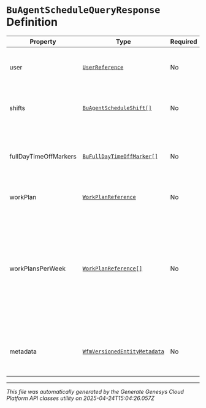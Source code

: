 # `BuAgentScheduleQueryResponse` Definition

| Property | Type | Required | Description |
|----------|------|----------|-------------|
| user | [`UserReference`](userreference-definition.md) | No | The user to whom this agent schedule applies |
| shifts | [`BuAgentScheduleShift[]`](buagentscheduleshift-definition.md) | No | The shift definitions for this agent schedule |
| fullDayTimeOffMarkers | [`BuFullDayTimeOffMarker[]`](bufulldaytimeoffmarker-definition.md) | No | Full day time off markers which apply to this agent schedule |
| workPlan | [`WorkPlanReference`](workplanreference-definition.md) | No | The work plan for this user |
| workPlansPerWeek | [`WorkPlanReference[]`](workplanreference-definition.md) | No | The work plans per week for this user from the work plan rotation. Null values in the list denotes that user is not part of any work plan for that week |
| metadata | [`WfmVersionedEntityMetadata`](wfmversionedentitymetadata-definition.md) | No | Versioned entity metadata for this agent schedule |

---

*This file was automatically generated by the Generate Genesys Cloud Platform API classes utility on 2025-04-24T15:04:26.057Z*